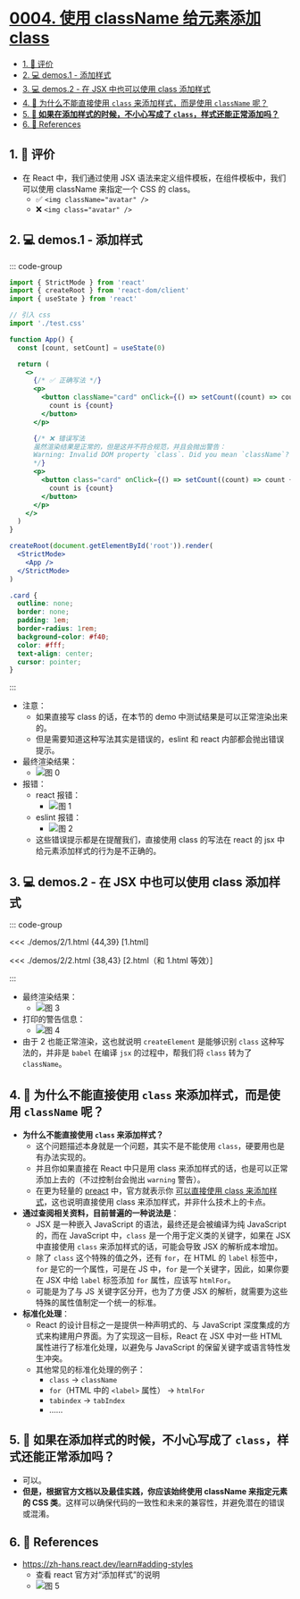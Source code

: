 # [0004. 使用 className 给元素添加 class](https://github.com/tnotesjs/TNotes.react/tree/main/notes/0004.%20%E4%BD%BF%E7%94%A8%20className%20%E7%BB%99%E5%85%83%E7%B4%A0%E6%B7%BB%E5%8A%A0%20class)

<!-- region:toc -->

- [1. 🫧 评价](#1--评价)
- [2. 💻 demos.1 - 添加样式](#2--demos1---添加样式)
- [3. 💻 demos.2 - 在 JSX 中也可以使用 class 添加样式](#3--demos2---在-jsx-中也可以使用-class-添加样式)
- [4. 🤔 为什么不能直接使用 `class` 来添加样式，而是使用 `className` 呢？](#4--为什么不能直接使用-class-来添加样式而是使用-classname-呢)
- [5. **🤔 如果在添加样式的时候，不小心写成了 `class`，样式还能正常添加吗？**](#5--如果在添加样式的时候不小心写成了-class样式还能正常添加吗)
- [6. 🔗 References](#6--references)

<!-- endregion:toc -->

## 1. 🫧 评价

- 在 React 中，我们通过使用 JSX 语法来定义组件模板，在组件模板中，我们可以使用 className 来指定一个 CSS 的 class。
  - ✅ `<img className="avatar" />`
  - ❌ `<img class="avatar" />`

## 2. 💻 demos.1 - 添加样式

::: code-group

```jsx {15,25} [main.jsx]
import { StrictMode } from 'react'
import { createRoot } from 'react-dom/client'
import { useState } from 'react'

// 引入 css
import './test.css'

function App() {
  const [count, setCount] = useState(0)

  return (
    <>
      {/* ✅ 正确写法 */}
      <p>
        <button className="card" onClick={() => setCount((count) => count + 1)}>
          count is {count}
        </button>
      </p>

      {/* ❌ 错误写法
      虽然渲染结果是正常的，但是这并不符合规范，并且会抛出警告：
      Warning: Invalid DOM property `class`. Did you mean `className`? Error Component Stack
      */}
      <p>
        <button class="card" onClick={() => setCount((count) => count + 1)}>
          count is {count}
        </button>
      </p>
    </>
  )
}

createRoot(document.getElementById('root')).render(
  <StrictMode>
    <App />
  </StrictMode>
)
```

```css [test.css]
.card {
  outline: none;
  border: none;
  padding: 1em;
  border-radius: 1rem;
  background-color: #f40;
  color: #fff;
  text-align: center;
  cursor: pointer;
}
```

:::

- 注意：
  - 如果直接写 class 的话，在本节的 demo 中测试结果是可以正常渲染出来的。
  - 但是需要知道这种写法其实是错误的，eslint 和 react 内部都会抛出错误提示。
- 最终渲染结果：
  - ![图 0](https://cdn.jsdelivr.net/gh/tnotesjs/imgs@main/2025-06-24-15-10-20.png)
- 报错：
  - react 报错：
    - ![图 1](https://cdn.jsdelivr.net/gh/tnotesjs/imgs@main/2025-06-24-15-11-29.png)
  - eslint 报错：
    - ![图 2](https://cdn.jsdelivr.net/gh/tnotesjs/imgs@main/2025-06-24-15-11-45.png)
  - 这些错误提示都是在提醒我们，直接使用 class 的写法在 react 的 jsx 中给元素添加样式的行为是不正确的。

## 3. 💻 demos.2 - 在 JSX 中也可以使用 class 添加样式

::: code-group

<<< ./demos/2/1.html {44,39} [1.html]

<<< ./demos/2/2.html {38,43} [2.html（和 1.html 等效）]

:::

- 最终渲染结果：
  - ![图 3](https://cdn.jsdelivr.net/gh/tnotesjs/imgs@main/2025-06-24-15-15-05.png)
- 打印的警告信息：
  - ![图 4](https://cdn.jsdelivr.net/gh/tnotesjs/imgs@main/2025-06-24-15-15-15.png)
- 由于 2 也能正常渲染，这也就说明 `createElement` 是能够识别 `class` 这种写法的，并非是 `babel` 在编译 `jsx` 的过程中，帮我们将 `class` 转为了 `className`。

## 4. 🤔 为什么不能直接使用 `class` 来添加样式，而是使用 `className` 呢？

- **为什么不能直接使用 `class` 来添加样式？**
  - 这个问题描述本身就是一个问题，其实不是不能使用 `class`，硬要用也是有办法实现的。
  - 并且你如果直接在 React 中只是用 class 来添加样式的话，也是可以正常添加上去的（不过控制台会抛出 `warning` 警告）。
  - 在更为轻量的 [preact](https://github.com/preactjs/preact) 中，官方就表示你 [可以直接使用 class 来添加样式](https://preactjs.com/guide/v10/differences-to-react/#raw-html-attributeproperty-names)，这也说明直接使用 class 来添加样式，并非什么技术上的卡点。
- **通过查阅相关资料，目前普遍的一种说法是**：
  - JSX 是一种嵌入 JavaScript 的语法，最终还是会被编译为纯 JavaScript 的，而在 JavaScript 中，`class` 是一个用于定义类的关键字，如果在 JSX 中直接使用 `class` 来添加样式的话，可能会导致 JSX 的解析成本增加。
  - 除了 `class` 这个特殊的值之外，还有 `for`，在 HTML 的 `label` 标签中，`for` 是它的一个属性，可是在 JS 中，`for` 是一个关键字，因此，如果你要在 JSX 中给 `label` 标签添加 `for` 属性，应该写 `htmlFor`。
  - 可能是为了与 JS 关键字区分开，也为了方便 JSX 的解析，就需要为这些特殊的属性值制定一个统一的标准。
- **标准化处理**：
  - React 的设计目标之一是提供一种声明式的、与 JavaScript 深度集成的方式来构建用户界面。为了实现这一目标，React 在 JSX 中对一些 HTML 属性进行了标准化处理，以避免与 JavaScript 的保留关键字或语言特性发生冲突。
  - 其他常见的标准化处理的例子：
    - `class` -> `className`
    - `for`（HTML 中的 `<label>` 属性） -> `htmlFor`
    - `tabindex` -> `tabIndex`
    - ……

## 5. **🤔 如果在添加样式的时候，不小心写成了 `class`，样式还能正常添加吗？**

- 可以。
- **但是，根据官方文档以及最佳实践，你应该始终使用 className 来指定元素的 CSS 类**。这样可以确保代码的一致性和未来的兼容性，并避免潜在的错误或混淆。

## 6. 🔗 References

- https://zh-hans.react.dev/learn#adding-styles
  - 查看 react 官方对“添加样式”的说明
  - ![图 5](https://cdn.jsdelivr.net/gh/tnotesjs/imgs@main/2025-06-24-15-16-14.png)
